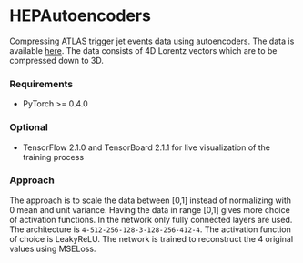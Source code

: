 # HEPAutoencoders

Compressing ATLAS trigger jet events data using autoencoders. The data is available [here](https://drive.google.com/drive/folders/1JaCB-prsDhEX4Ovk-UjC9bMxOHbpfREr). The data consists of 4D Lorentz vectors which are to be compressed down to 3D.

### Requirements
* PyTorch >= 0.4.0

### Optional
* TensorFlow 2.1.0 and TensorBoard 2.1.1 for live visualization of the training process

### Approach
The approach is to scale the data between \[0,1\] instead of normalizing with 0 mean and unit variance. Having the data in range \[0,1\] gives more choice of activation functions. In the network only fully connected layers are used. The architecture is `4-512-256-128-3-128-256-412-4`. The activation function of choice is LeakyReLU. The network is trained to reconstruct the 4 original values using MSELoss.

